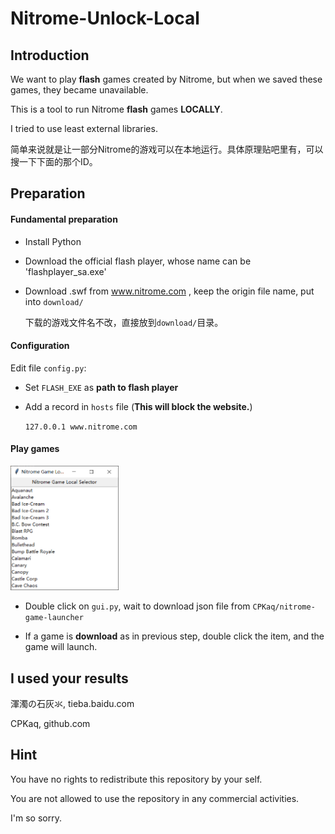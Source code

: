 # Nitrome-Unlock-Local

## Introduction

We want to play **flash** games created by Nitrome, but when we saved these games, they became unavailable.

This is a tool to run Nitrome **flash** games **LOCALLY**.

I tried to use least external libraries.

简单来说就是让一部分Nitrome的游戏可以在本地运行。具体原理贴吧里有，可以搜一下下面的那个ID。

## Preparation

#### Fundamental preparation

* Install Python

* Download the official flash player, whose name can be 'flashplayer_sa.exe'

* Download .swf from www.nitrome.com , keep the origin file name, put into `download/`
  
  下载的游戏文件名不改，直接放到`download/`目录。

#### Configuration

Edit file `config.py`:

* Set `FLASH_EXE` as **path to flash player** 

* Add a record in `hosts` file (**This will block the website.**)
  
  `127.0.0.1 www.nitrome.com`

#### Play games

<img title="" src="shot.png" alt="shot.png" width="173">

* Double click on `gui.py`, wait to download json file from `CPKaq/nitrome-game-launcher`

* If a game is **download** as in previous step, double click the item, and the game will launch.

## I used your results

渾濁の石灰氺, tieba.baidu.com

CPKaq, github.com

## Hint

You have no rights to redistribute this repository by your self.

You are not allowed to use the repository in any commercial activities.

I'm so sorry.
